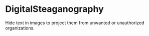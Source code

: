 # DigitalSteaganography
Hide text in images to project them from unwanted or unauthorized organizations.
